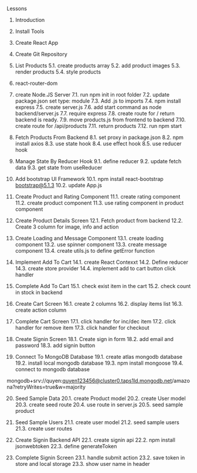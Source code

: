 Lessons

1. Introduction
2. Install Tools
3. Create React App
4. Create Git Repository

5. List Products
   5.1. create products array
   5.2. add product images
   5.3. render products
   5.4. style products

6. react-router-dom

7. create Node.JS Server
   7.1. run npm init in root folder
   7.2. update package.json set type: module
   7.3. Add .js to imports
   7.4. npm install express
   7.5. create server.js
   7.6. add start command as node backend/server.js
   7.7. require express
   7.8. create route for / return backend is ready.
   7.9. move products.js from frontend to backend
   7.10. create route for /api/products
   7.11. return products
   7.12. run npm start

8. Fetch Products From Backend
   8.1. set proxy in package.json
   8.2. npm install axios
   8.3. use state hook
   8.4. use effect hook
   8.5. use reducer hook

9. Manage State By Reducer Hook
   9.1. define reducer
   9.2. update fetch data
   9.3. get state from useReducer

10. Add bootstrap UI Framework
    10.1. npm install react-bootstrap bootstrap@5.1.3
    10.2. update App.js

11. Create Product and Rating Component
    11.1. create rating component
    11.2. create product component
    11.3. use rating component in product component

12. Create Product Details Screen
    12.1. Fetch product from backend
    12.2. Create 3 column for image, info and action

13. Create Loading and Message Component
    13.1. create loading component
    13.2. use spinner component
    13.3. create message component
    13.4. create utils.js to define getError function

14. Implement Add To Cart
    14.1. create React Contexxt
    14.2. Define reducer
    14.3. create store provider
    14.4. implement add to cart button click handler

15. Complete Add To Cart
    15.1. check exist item in the cart
    15.2. check count in stock in backend

16. Create Cart Screen
    16.1. create 2 columns
    16.2. display items list
    16.3. create action column

17. Complete Cart Screen
    17.1. click handler for inc/dec item
    17.2. click handler for remove item
    17.3. click handler for checkout

18. Create Signin Screen
    18.1. Create sign in form
    18.2. add email and password
    18.3. add signin button

19. Connect To MongoDB Database
    19.1. create atlas mongodb database
    19.2. install local mongodb database
    19.3. npm install mongoose
    19.4. connect to mongodb database

mongodb+srv://quyen:quyen123456@cluster0.taps1ld.mongodb.net/amazona?retryWrites=true&w=majority

20. Seed Sample Data
    20.1. create Product model
    20.2. create User model
    20.3. create seed route
    20.4. use route in server.js
    20.5. seed sample product

21. Seed Sample Users
    21.1. create user model
    21.2. seed sample users
    21.3. create user routes

22. Create Signin Backend API
    22.1. create signin api
    22.2. npm install jsonwebtoken
    22.3. define generateToken

23. Complete Signin Screen
    23.1. handle submit action
    23.2. save token in store and local storage
    23.3. show user name in header
